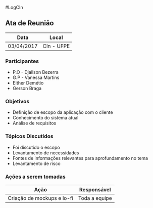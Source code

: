 #LogCIn


## Ata de Reunião

Data         | Local
------------ | -------------
03/04/2017   | CIn - UFPE


### Participantes
* P.O - Djailson Bezerra
* G.P - Vanessa Martins
* Elther Demétio 
* Gerson Braga

### Objetivos
* Definição de escopo da aplicação com o cliente
* Conhecimento do sistema atual
* Análise de requisitos 

### Tópicos Discutidos

* Foi discutido o escopo
* Levantamento de necessidades
* Fontes de informações relevantes para aprofundamento no tema
* Levantamento de risco

### Ações a serem tomadas
Ação         | Responsável  
------------ | -------------
Criação de mockups e lo-fi | Toda a equipe 
